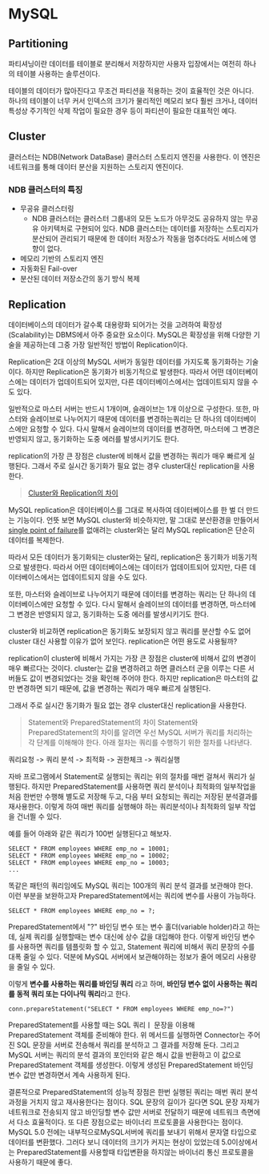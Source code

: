 # MySQL

## Partitioning

파티셔닝이란 데이터를 테이블로 분리해서 저장하지만 사용자 입장에서는 여전히 하나의 테이블 사용하는 솔루션이다. 

테이블의 데이터가 많아진다고 무조건 파티션을 적용하는 것이 효율적인 것은 아니다. 하나의 테이블이 너무 커서 인덱스의 크기가 물리적인 메모리 보다 훨씬 크거나, 데이터 특성상 주기적인 삭제 작업이 필요한 경우 등이 파티션이 필요한 대표적인 예다. 

###

## Cluster

클러스터는 NDB(Network DataBase) 클러스터 스토리지 엔진을 사용한다. 이 엔진은 네트워크를 통해 데이터 분산을 지원하는 스토리지 엔진이다. 

### NDB 클러스터의 특징

- 무공유 클러스터링
	- NDB 클러스터는 클러스터 그룹내의 모든 노드가 아무것도 공유하지 않는 무공유 아키텍처로 구현되어 있다. NDB 클러스터는 데이터를 저장하는 스토리지가 분산되어 관리되기 때문에 한 데이터 저장소가 작동을 멈추더라도 서비스에 영향이 없다. 
- 메모리 기반의 스토리지 엔진
- 자동화된 Fail-over
- 분산된 데이터 저장소간의 동기 방식 복제

  
## Replication
데이터베이스의 데이터가 갈수록 대용량화 되어가는 것을 고려하여 확장성(Scalability)는 DBMS에서 아주 중요한 요소이다. MySQL은 확장성을 위해 다양한 기술을 제공하는데 그중 가장 일반적인 방법이 Replication이다. 

Replication은 2대 이상의 MySQL 서버가 동일한 데이터를 가지도록 동기화하는 기술이다. 하지만 Replication은 동기화가 비동기적으로 발생한다. 따라서 어떤 데이터베이스에는 데이터가 업데이트되어 있지만, 다른 데이터베이스에서는 업데이트되지 않을 수도 있다.  

일반적으로 마스터 서버는 반드시 1개이며, 슬래이브는 1개 이상으로 구성한다. 또한, 마스터와 슬레이브로 나누어지기 때문에 데이터를 변경하는쿼리는 단 하나의 데이터베이스에만 요청할 수 있다. 다시 말해서 슬레이브의 데이터를 변경하면, 마스터에 그 변경은 반영되지 않고, 동기화하는 도중 에러를 발생시키기도 한다.  

replication의 가장 큰 장점은 cluster에 비해서 값을 변경하는 쿼리가 매우 빠르게 실행된다. 그래서 주로 실시간 동기화가 필요 없는 경우 cluster대신 replication을 사용한다.

> [Cluster와 Replication의 차이](https://blog.seulgi.kim/2015/05/what-is-mysql-replication.html)
 
MySQL replication은 데이터베이스를 그대로 복사하여 데이터베이스를 한 벌 더 만드는 기능이다. 언뜻 보면 MySQL cluster와 비슷하지만, 말 그대로 분산환경을 만들어서 [single point of failure](http://en.wikipedia.org/wiki/Single_point_of_failure)를 없애려는 cluster와는 달리 MySQL replication은 단순히 데이터를 복제한다.  
  
따라서 모든 데이터가 동기화되는 cluster와는 달리, replication은 동기화가 비동기적으로 발생한다. 따라서 어떤 데이터베이스에는 데이터가 업데이트되어 있지만, 다른 데이터베이스에서는 업데이트되지 않을 수도 있다.  
  
또한, 마스터와 슬레이브로 나누어지기 때문에 데이터를 변경하는 쿼리는 단 하나의 데이터베이스에만 요청할 수 있다. 다시 말해서 슬레이브의 데이터를 변경하면, 마스터에 그 변경은 반영되지 않고, 동기화하는 도중 에러를 발생시키기도 한다.  
  
cluster와 비교하면 replication은 동기화도 보장되지 않고 쿼리를 분산할 수도 없어 cluster 대신 사용할 이유가 없어 보인다. replication은 어떤 용도로 사용될까?  
  
replication이 cluster에 비해서 가지는 가장 큰 장점은 cluster에 비해서 값의 변경이 매우 빠르다는 것이다. cluster는 값을 변경하려고 하면 클러스터 군을 이루는 다른 서버들도 값이 변경되었다는 것을 확인해 주어야 한다. 하지만 replication은 마스터의 값만 변경하면 되기 때문에, 값을 변경하는 쿼리가 매우 빠르게 실행된다.  
  
그래서 주로 실시간 동기화가 필요 없는 경우 cluster대신 replication을 사용한다.


> Statement와 PreparedStatement의 차이
Statement와 PreparedStatement의 차이를 알려면 우선 MySQL 서버가 쿼리를 처리하는 각 단계를 이해해야 한다. 아래 절차는 쿼리를 수행하기 위한 절차를 나타낸다. 

쿼리요청 -> 쿼리 분석 -> 최적화 -> 권한체크 -> 쿼리실행

자바 프로그램에서 Statement로 실행되는 쿼리는 위의 절차를 매번 걸쳐서 쿼리가 실행된다. 
하지만 PreparedStatement를 사용하면 쿼리 분석이나 최적화의 일부작업을 처음 한번만 수행해 별도로 저장해 두고, 다음 부터 요청되는 쿼리는 저장된 분석결과를 재사용한다. 이렇게 하여 매번 쿼리를 실행해야 하는 쿼리분석이나 최적화의 일부 작업을 건너띌 수 있다. 

예를 들어 아래와 같은 쿼리가 100번 실행된다고 해보자.
```
SELECT * FROM employees WHERE emp_no = 10001;
SELECT * FROM employees WHERE emp_no = 10002;
SELECT * FROM employees WHERE emp_no = 10003;
...
```
똑같은 패턴의 쿼리임에도 MySQL 쿼리는 100개의 쿼리 분석 결과를 보관해야 한다. 이런 부분을 보완하고자 PreparedStatement에서는 쿼리에 변수를 사용이 가능하다.

```
SELECT * FROM employees WHERE emp_no = ?;
```
PreparedStatement에서 "?" 바인딩 변수 또는 변수 홀더(variable holder)라고 하는데, 실제 쿼리를 실행할때는 변수 대신에 상수 값을 대입해야 한다.  이렇게 바인딩 변수를 사용하면 쿼리를 템플릿화 할 수 있고, Statement 쿼리에 비해서 쿼리 문장의 수를 대폭 줄일 수 있다. 덕분에 MySQL 서버에서 보관해야하는 정보가 줄어 메모리 사용량을 줄일 수 있다.

이렇게 **변수를 사용하는 쿼리를 바인딩 쿼리** 라고 하며, **바인딩 변수 없이 사용하는 쿼리를 동적 쿼리 또는 다이나믹 쿼리**라고 한다. 

```
conn.prepareStatement("SELECT * FROM employees WHERE emp_no=?")
```
PreparedStatement를 사용할 때는 SQL 쿼리ㅣ 문장을 이용해 PreparedStatement 객체를 준비해야 한다. 위 메서드를 실행하면 Connector는 주어진 SQL 문장을 서버로 전송해서 쿼리를 분석하고 그 결과를 저장해 둔다. 그리고 MySQL 서버는 쿼리의 분석 결과의 포인터와 같은 해시 값을 반환하고 이 값으로 PreparedStatement 객체를 생성한다. 이렇게 생성된 PreparedStatement 바인딩 변수 값만 변경하면서 계속 사용하게 된다. 

결론적으로 PreparedStatement의 성능적 장점은 한번 실행된 쿼리는 매번 쿼리 분석 과정을 거치지 않고 재사용한다는 점이다. SQL 문장의 길이가 길다면 SQL 문장 자체가 네트워크로 전송되지 않고 바인딩할 변수 값만 서버로 전달하기 때문에 네트워크 측면에서 다소 효율적이다. 또 다른 장점으로는 바이너리 프로토콜을 사용한다는 점이다.  MySQL 5.0 전에는 내부적으로MySQL서버에 쿼리를 보내기 위해서 문자열 타입으로 데이터를 변환했다. 그러다 보니 데이터의 크기가 커지는 현상이 있었는데 5.0이상에서는 PreparedStatement를 사용할때 타입변환을 하지않는 바이너리 통신 프로토콜을 사용하기 때문에 좋다. 


<!--stackedit_data:
eyJoaXN0b3J5IjpbMTEyOTY2Mzc3OCw4NTE0NjcwMDgsMTUzOD
A4NTU4OCwxMzM4NTUzNjUyLC0xODg4NzU5OTQzLDg1MTcyNzE1
LDE2MzczNDA5OTRdfQ==
-->